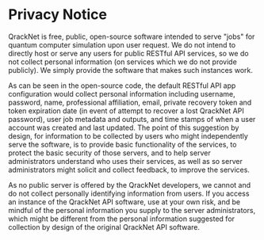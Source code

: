 # Privacy Notice

QrackNet is free, public, open-source software intended to serve "jobs" for quantum computer simulation upon user request. We do not intend to directly host or serve any users for public RESTful API services, so we do not collect personal information (on services which we do not provide publicly). We simply provide the software that makes such instances work.

As can be seen in the open-source code, the default RESTful API app configuration would collect personal information including username, password, name, professional affiliation, email, private recovery token and token expiration date (in event of attempt to recover a lost QrackNet API password), user job metadata and outputs, and time stamps of when a user account was created and last updated. The point of this suggestion by design, for information to be collected by users who might independently serve the software, is to provide basic functionality of the services, to protect the basic security of those servers, and to help server administrators understand who uses their services, as well as so server administrators might solicit and collect feedback, to improve the services.

As no public server is offered by the QrackNet developers, we cannot and do not collect personally identifying information from users. If you access an instance of the QrackNet API software, use at your own risk, and be mindful of the personal information you supply to the server administrators, which might be different from the personal information suggested for collection by design of the original QrackNet API software.
